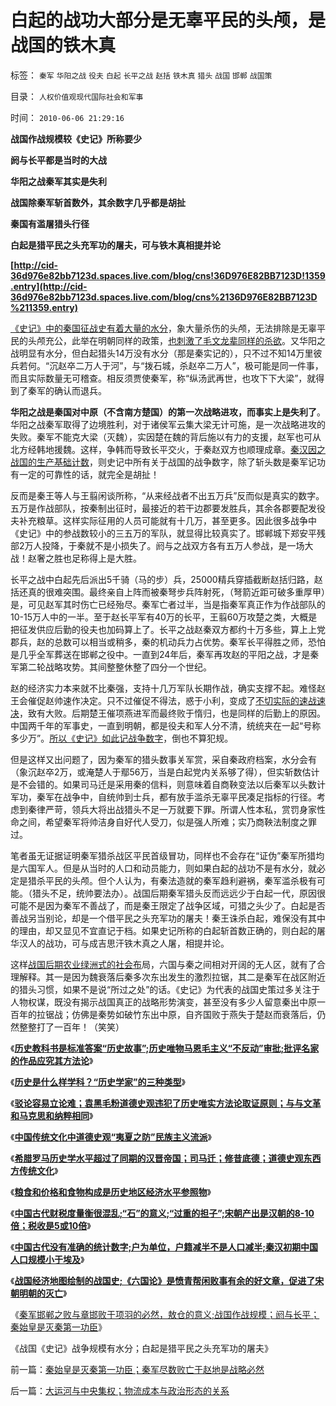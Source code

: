 # 白起的战功大部分是无辜平民的头颅，是战国的铁木真

标签： `秦军` `华阳之战` `役夫` `白起` `长平之战` `赵括` `铁木真` `猎头` `战国` `邯郸` `战国策` 

目录： `人权价值观现代国际社会和军事`

时间： `2010-06-06 21:29:16`

**战国作战规模较《史记》所称要少**

**阏与长平都是当时的大战**

**华阳之战秦军其实是失利**

**战国除秦军斩首数外，其余数字几乎都是胡扯**

**秦国有滥屠猎头行径**

**白起是猎平民之头充军功的屠夫，可与铁木真相提并论**

**[http://cid-36d976e82bb7123d.spaces.live.com/blog/cns!36D976E82BB7123D!1359.entry](http://cid-36d976e82bb7123d.spaces.live.com/blog/cns%2136D976E82BB7123D%211359.entry)**

[《史记》中的秦国征战史有着大量的水分](../../../2010/6/2/历史是什么样学科？“历史学家”的三种类型.md)，象大量杀伤的头颅，无法排除是无辜平民的头颅充公，此举在明朝同样的政策，[也刺激了毛文龙辈同样的杀欲](../../../2010/2/5/历史故事和历史学的方法论.md)。又华阳之战明显有水分，但白起猎头14万没有水分（那是秦实记的），只不过不知14万里彼兵若何。“沉赵卒二万人于河”，与“拨石城，杀赵卒二万人”，极可能是同一件事，而且实际数量无可稽查。相反须贾使秦军，称“纵汤武再世，也攻下下大梁”，就得到了秦军的确认而退兵。

**华阳之战是秦国对中原（不含南方楚国）的第一次战略进攻，而事实上是失利了**。华阳之战秦军取得了边境胜利，对于诸侯军云集大梁无计可施，是一次战略进攻的失败。秦军不能克大梁（灭魏），实因楚在魏的背后施以有力的支援，赵军也可从北方经韩地援魏。这样，争韩而导致长平交火，于秦赵双方也顺理成章。[秦汉因之战国的生产基础计数](../../../2010/6/4/《六国论》是粪青“误国论”；战国经济实力版图.md)，则史记中所有关于战国的战争数字，除了斩头数是秦军记功有一定的可靠性的话，就完全是胡扯！

反而是秦王等人与王翦闲谈所称，“从来经战者不出五万兵”反而似是真实的数字。五万是作战部队，按秦制出征时，最接近的若干边郡要发胜兵，其余各郡要配发役夫补充粮草。这样实际征用的人员可能就有十几万，甚至更多。因此很多战争中《史记》中的参战数较小的三五万的军队，就显得比较真实了。邯郸城下郑安平残部2万人投降，于秦就不是小损失了。阏与之战双方各有五万人参战，是一场大战！赵奢之胜也足称得上是大胜。

长平之战中白起先后派出5千骑（马的步）兵，25000精兵穿插截断赵括归路，赵括还真的很难突围。最终亲自上阵而被秦弩步兵阵射死，（弩箭近距可破多重厚甲）是，可见赵军其时伤亡已经殆尽。秦军亡者过半，当是指秦军真正作为作战部队的10-15万人中的一半。至于赵长平军有40万的长平，王翦60万攻楚之类，大概是把征发供应后勤的役夫也加码算上了。长平之战赵秦双方都约十万多些，算上上党郡兵，赵的总数可以相当或稍多，秦的机动兵力占优势。秦军长平得胜之师，恐怕是几乎全军葬送在邯郸之役中。一直到24年后，秦军再攻赵的平阳之战，才是秦军第二轮战略攻势。其间整整休整了四分一个世纪。

赵的经济实力本来就不比秦强，支持十几万军队长期作战，确实支撑不起。难怪赵王会催促赵帅速作决定。只不过催促不得法，惑于小利，变成了[不切实际的速战速决](../../../2009/6/23/守为正着攻为奇.md)，致有大败。后期楚王催项燕进军而最终败于惰归，也是同样的后勤上的原因。中国两千年的军事史，一直到明朝，都是役夫和军人分不清，统统夹在一起“号称多少万”。[所以《史记》如此记战争数字](../../../2010/6/4/道德史观是东西方传统文化的共同之处.md)，倒也不算犯规。

但是这样又出问题了，因为秦军的猎头数事关军赏，采自秦政府档案，水分会有（象沉赵卒2万，或淹楚人于鄢56万，当是白起党内关系够了得），但实斩数估计是不会错的。如果司马迁是采用秦的信料，则意味着自商鞅变法以后秦军以头数计军功，秦军在战争中，自统帅到士兵，都有放手滥杀无辜平民凑足指标的行径。考虑到秦律严苛，领兵大将出战猎头不足一万就要下罪。所谓人性本私，赏罚身家性命之间，希望秦军将帅洁身自好代人受刀，似是强人所难；实乃商鞅法制度之罪过。

笔者虽无证据证明秦军猎杀战区平民首级冒功，同样也不会存在“证伪”秦军所猎均是六国军人。但是从当时的人口和动员能力，则如果白起的战功不是有水分，就必定是猎杀平民的头颅。但个人认为，有秦法造就的秦军趋利避祸，秦军滥杀极有可能。（猎头不足，统帅要法办）。战国后期秦军猎头反而远远少于白起一代，原因很可能不是因为秦军不善战了，而是秦王限定了战争区域，可猎之头少了。白起是否善战另当别论，却是一个借平民之头充军功的屠夫！秦王诛杀白起，难保没有其中的理由，却又显见不宜直记于档。如果史记所称的白起斩首数正确的，则白起的屠华汉人的战功，可与成吉思汗铁木真之人屠，相提并论。

这样[战国后期农业绿洲式的社会布](../../../2010/6/4/《六国论》是粪青“误国论”；战国经济实力版图.md)局，六国与秦之间相对开阔的无人区，就有了合理解释。其一是因为魏衰落后秦多次东出发生的激烈拉锯，其二是秦军在战区附近的猎头习惯，如果不是说“所过之处”的话。《史记》为代表的战国史策过多关注于人物权谋，既没有揭示战国真正的战略形势演变，甚至没有多少人留意秦出中原一百年的拉锯战；仿佛是秦势如破竹东出中原，自齐国败于燕失于楚赵而衰落后，仍然整整打了一百年！（笑笑）

《[**历史教科书是标准答案“历史故事”;历史唯物马恩毛主义“不反动”审批;批评名家的作品应究其方法论**](../../../2010/6/2/历史教科书是有标准答案的“历史故事”.md)》

《[**历史是什么样学科？“历史学家”的三种类型**](../../../2010/6/2/历史是什么样学科？“历史学家”的三种类型.md)》

《[**驳论容易立论难；袁黑毛粉道德史观违犯了历史唯实方法论取证原则；与与文革和马克思和纳粹相同**](../../../2010/6/2/历史意识形态，驳论容易立论难.md)》

《[**中国传统文化中道德史观“夷夏之防”民族主义流派**](../../../2010/6/2/道德史观“夷夏之防”历史民族主义流派.md)》

《[**希腊罗马历史学水平超过了同期的汉晋帝国；司马迁；修昔底德；道德史观东西方传统文化**](../../../2010/6/4/道德史观是东西方传统文化的共同之处.md)》

《[**粮食和价格和食物构成是历史地区经济水平参照物**](../../../2010/6/4/粮食和价格是历史经济水平的参照物.md)》

《[**中国古代财税度量衡很混乱;“石”的意义;“过重的担子”;宋朝产出是汉朝的8-10倍；税收是5或10倍**](../../../2010/6/4/中国古代财税度量衡很混乱;“石”的意义.md)》

《[**中国古代没有准确的统计数字;户为单位，户籍减半不是人口减半;秦汉初期中国人口规模小于埃及**](../../../2010/6/4/秦汉初期中国人口规模小于埃及;中国古代没有准确统计.md)》

《[**战国经济地图绘制的战国史;《六国论》是愤青帮闲败事有余的好文章，促进了宋朝明朝的灭亡**](../../../2010/6/4/《六国论》是粪青“误国论”；战国经济实力版图.md)》

《[秦军邯郸之败与章邯败于项羽的必然，敖仓的意义;战国作战规模；阏与长平；秦始皇是灭秦第一功臣](../../../2010/6/6/秦始皇是灭秦第一功臣；秦军尽数败亡于赵地是战略必然.md)》

《战国《史记》战争规模有水分；白起是猎平民之头充军功的屠夫》



前一篇：[秦始皇是灭秦第一功臣；秦军尽数败亡于赵地是战略必然](../../../2010/6/6/秦始皇是灭秦第一功臣；秦军尽数败亡于赵地是战略必然.md)

后一篇：[大运河与中央集权；物流成本与政治形态的关系](../../../2010/6/7/大运河与中央集权；物流成本与政治形态的关系.md)